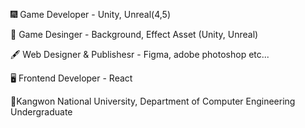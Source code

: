 🎆 Game Developer - Unity, Unreal(4,5)

🎨 Game Desinger - Background, Effect Asset (Unity, Unreal)

🖋 Web Designer & Publishesr - Figma, adobe photoshop etc...

🖥 Frontend Developer - React

🥔Kangwon National University, Department of Computer Engineering Undergraduate
